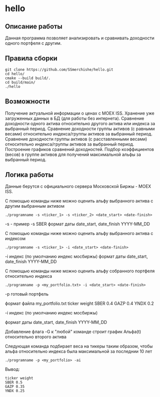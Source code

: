 # hello

## Описание работы
Данная программа позволяет анализировать и сравнивать доходности одного портфеля с другим.

## Правила сборки
```console
git clone https://github.com/SSmerchishe/hello.git
cd hello/
cmake --build build/.
cd build/main/
./hello
```

## Возможности
Получение актуальной информации о ценах с MOEX ISS. 
Хранение уже загруженных данных в БД (для работы без интернета).
Сравнение доходности одного актива относительно другого актива или индекса за выбранный период.
Сравнение доходности группы активов (с равными весами) относительно индекса/группы активов за выбранный период.
Сравнение доходности группы активов (с расставленными весами) относительно индекса/группы активов за выбранный период.
Построение графиков сравнений доходностей.
Подбор коэффициентов (весов) в группе активов для получений максимальной альфы за выбранный период.


## Логика работы
Данные берутся с официального сервера Московской Биржы - MOEX ISS.

С помощью команды ниже можно оценить альфу выбранного актива с другим выбранным активом
```console
./programname -s <ticker_1> -s <ticker_2> <date_start> <date-finish>
```
-s <ticker> - пример -s SBER
формат даты date_start, date_finish YYYY-MM_DD 

С помощью команды ниже можно оценить альфу выбранного актива с индексом
```console
./programname -s <ticker_1> -i <date_start> <date-finish>
```
-i индекс (по умолчанию индекс мосбиржы)
формат даты date_start, date_finish YYYY-MM_DD 


С помощью команды ниже можно оценить альфу собранного портфеля относительно индекса
```console
./programname -p <my_portfolio.txt> -i <date_start> <date-finish>
```
-p готовый портфель

формат файла my_portfolio.txt
ticker weight
SBER 0.4
GAZP 0.4
YNDX 0.2

-i индекс (по умолчанию индекс мосбиржы)

формат даты date_start, date_finish YYYY-MM_DD  

Добавление флага -G к "любой" команде строит график Альфа(t) относительно второго актива

Следующая команда подбирает веса на тикеры таким образом, чтобы альфа относительно индекса была максимальной за последнии 10 лет
```console
./programname -p <my_portfolio> -ai
```
Вывод:
```console
ticker weight
SBER 0.5
GAZP 0.35
YNDX 0.25
```

